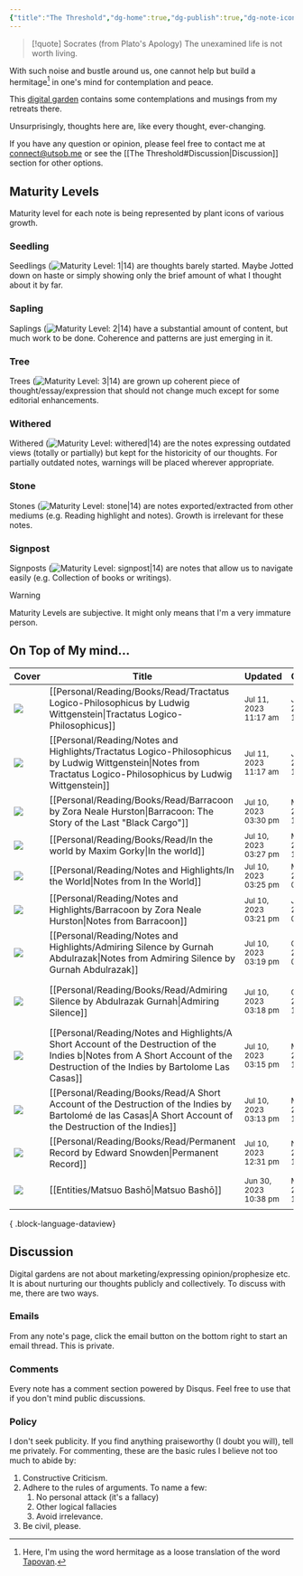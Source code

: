 ```yaml
---
{"title":"The Threshold","dg-home":true,"dg-publish":true,"dg-note-icon":"signpost","dg-pinned":true,"dg-hide-in-graph":true,"cssClasses":["cards","cards-cols-3","cards-cover","cards-cover-no-border","cards-title-hide-icons"],"dg-metatags":{"description":"Utsob's Digital Garden","og:description":"Utsob's Digital Garden"},"created":"2023-01-02T21:30:15+06:00","updated":"2023-06-25T16:59:25+06:00","permalink":"/the-threshold/","metatags":{"description":"Utsob's Digital Garden","og:description":"Utsob's Digital Garden"},"hideInGraph":true,"pinned":true,"contentClasses":"cards cards-cols-3 cards-cover cards-cover-no-border cards-title-hide-icons","tags":["gardenEntry"],"dgPassFrontmatter":true,"noteIcon":"signpost"}
---
```


> [!quote] Socrates (from Plato's Apology)
> The unexamined life is not worth living.

With such noise and bustle around us, one cannot help but build a hermitage[^1] in one's mind for contemplation and peace.

This [digital garden](https://cagrimmett.com/notes/2020/11/08/what-are-digital-gardens/) contains some contemplations and musings from my retreats there.

Unsurprisingly, thoughts here are, like every thought, ever-changing.

If you have any question or opinion, please feel free to contact me at [connect@utsob.me](mailto:connect@utsob.me) or see the [[The Threshold#Discussion\|Discussion]] section for other options.

## Maturity Levels
Maturity level for each note is being represented by plant icons of various growth.

### Seedling
Seedlings (![Maturity Level: 1|14](https://hermitage.utsob.me/img/tree-1.svg)) are thoughts barely started. Maybe Jotted down on haste or simply showing only the brief amount of what I thought about it by far.

### Sapling
Saplings (![Maturity Level: 2|14](https://hermitage.utsob.me/img/tree-2.svg)) have a substantial amount of content, but much work to be done. Coherence and patterns are just emerging in it.

### Tree
Trees (![Maturity Level: 3|14](https://hermitage.utsob.me/img/tree-3.svg)) are grown up coherent piece of thought/essay/expression that should not change much except for some editorial enhancements.

### Withered
Withered (![Maturity Level: withered|14](https://hermitage.utsob.me/img/withered.svg)) are the notes expressing outdated views (totally or partially) but kept for the historicity of our thoughts. For partially outdated notes, warnings will be placed wherever appropriate.

### Stone
Stones (![Maturity Level: stone|14](https://hermitage.utsob.me/img/stone.svg)) are notes exported/extracted from other mediums (e.g. Reading highlight and notes). Growth is irrelevant for these notes.

### Signpost
Signposts (![Maturity Level: signpost|14](https://hermitage.utsob.me/img/signpost.svg)) are notes that allow us to navigate easily (e.g. Collection of books or writings).

> [!Warning] 
> Maturity Levels are subjective. It might only means that I'm a very immature person.


## On Top of My mind…
| Cover                                                            | Title                                                                                                                                                                               | Updated                                                              | Created                                                             | Tags                                        | Inset                                                                                                                                         |
| ---------------------------------------------------------------- | ----------------------------------------------------------------------------------------------------------------------------------------------------------------------------------- | -------------------------------------------------------------------- | ------------------------------------------------------------------- | ------------------------------------------- | --------------------------------------------------------------------------------------------------------------------------------------------- |
| <img src='https://hermitage.utsob.me/img/2-cover-card.jpg'/>     | [[Personal/Reading/Books/Read/Tractatus Logico-Philosophicus by Ludwig Wittgenstein\|Tractatus Logico-Philosophicus]]                                                            | <i icon-name=calendar-clock></i><small>Jul 11, 2023 11:17 am</small> | <i icon-name=calendar-plus></i><small>Jun 05, 2020 12:00 am</small> | #logic #philosophy #bestreads               | <img class=inset-cover src='https://images-na.ssl-images-amazon.com/images/S/compressed.photo.goodreads.com/books/1416873339i/913171.jpg'/>   |
| <img src='https://hermitage.utsob.me/img/stone-cover-card.jpg'/> | [[Personal/Reading/Notes and Highlights/Tractatus Logico-Philosophicus by Ludwig Wittgenstein\|Notes from Tractatus Logico-Philosophicus by Ludwig Wittgenstein]]                | <i icon-name=calendar-clock></i><small>Jul 11, 2023 11:17 am</small> | <i icon-name=calendar-plus></i><small>Jul 11, 2023 11:02 am</small> | #reading-notes                              | <img class=inset-cover src=''/>                                                                                                               |
| <img src='https://hermitage.utsob.me/img/2-cover-card.jpg'/>     | [[Personal/Reading/Books/Read/Barracoon by Zora Neale Hurston\|Barracoon: The Story of the Last "Black Cargo"]]                                                                  | <i icon-name=calendar-clock></i><small>Jul 10, 2023 03:30 pm</small> | <i icon-name=calendar-plus></i><small>May 12, 2018 12:00 am</small> | #african #anthropology                      | <img class=inset-cover src='https://images-na.ssl-images-amazon.com/images/S/compressed.photo.goodreads.com/books/1524663392i/2590136.jpg'/>  |
| <img src='https://hermitage.utsob.me/img/2-cover-card.jpg'/>     | [[Personal/Reading/Books/Read/In the world by Maxim Gorky\|In the world]]                                                                                                        | <i icon-name=calendar-clock></i><small>Jul 10, 2023 03:27 pm</small> | <i icon-name=calendar-plus></i><small>Mar 21, 2016 12:00 am</small> | #bestreads                                  | <img class=inset-cover src='https://images-na.ssl-images-amazon.com/images/S/compressed.photo.goodreads.com/books/1677884511i/70397076.jpg'/> |
| <img src='https://hermitage.utsob.me/img/stone-cover-card.jpg'/> | [[Personal/Reading/Notes and Highlights/In the World\|Notes from In the World]]                                                                                                  | <i icon-name=calendar-clock></i><small>Jul 10, 2023 03:25 pm</small> | <i icon-name=calendar-plus></i><small>Mar 25, 2016 06:51 pm</small> | #reading-notes                              | <img class=inset-cover src=''/>                                                                                                               |
| <img src='https://hermitage.utsob.me/img/stone-cover-card.jpg'/> | [[Personal/Reading/Notes and Highlights/Barracoon by Zora Neale Hurston\|Notes from Barracoon]]                                                                                  | <i icon-name=calendar-clock></i><small>Jul 10, 2023 03:21 pm</small> | <i icon-name=calendar-plus></i><small>Jan 30, 2019 05:53 pm</small> | #reading-notes                              | <img class=inset-cover src=''/>                                                                                                               |
| <img src='https://hermitage.utsob.me/img/stone-cover-card.jpg'/> | [[Personal/Reading/Notes and Highlights/Admiring Silence by Gurnah Abdulrazak\|Notes from Admiring Silence by Gurnah Abdulrazak]]                                                | <i icon-name=calendar-clock></i><small>Jul 10, 2023 03:19 pm</small> | <i icon-name=calendar-plus></i><small>Oct 11, 2021 02:41 am</small> | #novel #reading-notes                       | <img class=inset-cover src=''/>                                                                                                               |
| <img src='https://hermitage.utsob.me/img/2-cover-card.jpg'/>     | [[Personal/Reading/Books/Read/Admiring Silence by Abdulrazak Gurnah\|Admiring Silence]]                                                                                          | <i icon-name=calendar-clock></i><small>Jul 10, 2023 03:18 pm</small> | <i icon-name=calendar-plus></i><small>Oct 10, 2021 12:00 am</small> | #african #colonialism #european #novel      | <img class=inset-cover src='https://images-na.ssl-images-amazon.com/images/S/compressed.photo.goodreads.com/books/1328752403i/77819.jpg'/>    |
| <img src='https://hermitage.utsob.me/img/stone-cover-card.jpg'/> | [[Personal/Reading/Notes and Highlights/A Short Account of the Destruction of the Indies b\|Notes from A Short Account of the Destruction of the Indies by Bartolome Las Casas]] | <i icon-name=calendar-clock></i><small>Jul 10, 2023 03:15 pm</small> | <i icon-name=calendar-plus></i><small>May 04, 2022 10:28 am</small> | #history #american #european #reading-notes | <img class=inset-cover src=''/>                                                                                                               |
| <img src='https://hermitage.utsob.me/img/1-cover-card.jpg'/>     | [[Personal/Reading/Books/Read/A Short Account of the Destruction of the Indies by Bartolomé de las Casas\|A Short Account of the Destruction of the Indies]]                     | <i icon-name=calendar-clock></i><small>Jul 10, 2023 03:13 pm</small> | <i icon-name=calendar-plus></i><small>Mar 30, 2022 12:00 am</small> | #america #european #history                 | <img class=inset-cover src='https://images-na.ssl-images-amazon.com/images/S/compressed.photo.goodreads.com/books/1657054558i/182061.jpg'/>   |
| <img src='https://hermitage.utsob.me/img/3-cover-card.jpg'/>     | [[Personal/Reading/Books/Read/Permanent Record by Edward Snowden\|Permanent Record]]                                                                                             | <i icon-name=calendar-clock></i><small>Jul 10, 2023 12:31 pm</small> | <i icon-name=calendar-plus></i><small>Nov 04, 2019 12:00 am</small> | #bestreads #autobiography                   | <img class=inset-cover src='https://images-na.ssl-images-amazon.com/images/S/compressed.photo.goodreads.com/books/1564666396i/46223297.jpg'/> |
| <img src='https://hermitage.utsob.me/img/2-cover-card.jpg'/>     | [[Entities/Matsuo Bashō\|Matsuo Bashō]]                                                                                                                                          | <i icon-name=calendar-clock></i><small>Jun 30, 2023 10:38 pm</small> | <i icon-name=calendar-plus></i><small>Mar 15, 2023 10:42 pm</small> | #person #person/poet #person/writer         | <img class=inset-cover src=''/>                                                                                                               |

{ .block-language-dataview}
## Discussion
Digital gardens are not about marketing/expressing opinion/prophesize etc. It is about nurturing our thoughts publicly and collectively. To discuss with me, there are two ways.

### Emails
From any note's page, click the email button on the bottom right to start an email thread. This is private.

### Comments
Every note has a comment section powered by Disqus. Feel free to use that if you don't mind public discussions.

### Policy
I don't seek publicity. If you find anything praiseworthy (I doubt you will), tell me privately. For commenting, these are the basic rules I believe not too much to abide by:
1. Constructive Criticism.
2. Adhere to the rules of arguments. To name a few:
    1. No personal attack (it's a fallacy)
    2. Other logical fallacies
    3. Avoid irrelevance.
3. Be civil, please.

[^1]: Here, I'm using the word hermitage as a loose translation of the word [Tapovan](https://en.wikipedia.org/wiki/Tapovan).